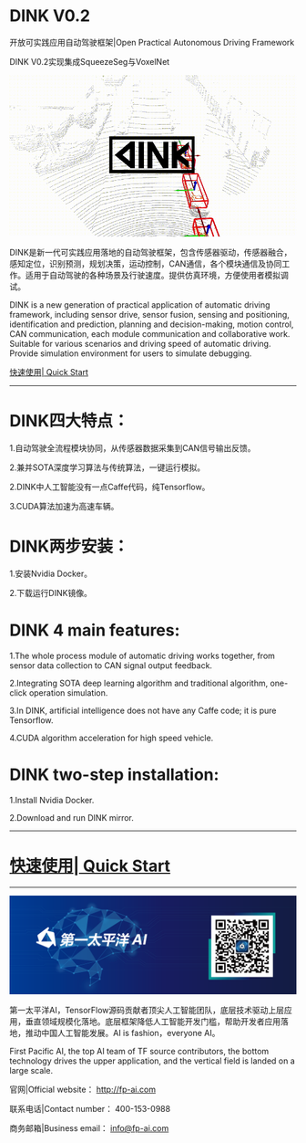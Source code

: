 # DINK V0.2
开放可实践应用自动驾驶框架|Open Practical Autonomous Driving Framework

DINK V0.2实现集成SqueezeSeg与VoxelNet


![DINK](DINK.gif)


DINK是新一代可实践应用落地的自动驾驶框架，包含传感器驱动，传感器融合，感知定位，识别预测，规划决策，运动控制，CAN通信，各个模块通信及协同工作。适用于自动驾驶的各种场景及行驶速度。提供仿真环境，方便使用者模拟调试。

DINK is a new generation of practical application of automatic driving framework, including sensor drive, sensor fusion, sensing and positioning, identification and prediction, planning and decision-making, motion control, CAN communication, each module communication and collaborative work. Suitable for various scenarios and driving speed of automatic driving. Provide simulation environment for users to simulate debugging.

[快速使用| Quick Start](https://github.com/FPAI/DINK/wiki/HOME)

***

# DINK四大特点：

1.自动驾驶全流程模块协同，从传感器数据采集到CAN信号输出反馈。

2.兼并SOTA深度学习算法与传统算法，一键运行模拟。

2.DINK中人工智能没有一点Caffe代码，纯Tensorflow。
  
3.CUDA算法加速为高速车辆。

# DINK两步安装：

1.安装Nvidia Docker。

2.下载运行DINK镜像。

# DINK 4 main features:

1.The whole process module of automatic driving works together, from sensor data collection to CAN signal output feedback.

2.Integrating SOTA deep learning algorithm and traditional algorithm, one-click operation simulation.

3.In DINK, artificial intelligence does not have any Caffe code; it is pure Tensorflow.
  
4.CUDA algorithm acceleration for high speed vehicle.

# DINK two-step installation:

1.Install Nvidia Docker.

2.Download and run DINK mirror.

***

# [快速使用| Quick Start](https://github.com/FPAI/DINK/wiki/HOME)


***

[![第一太平洋AI](img/fpai.png)](http://fp-ai.com)

第一太平洋AI，TensorFlow源码贡献者顶尖人工智能团队，底层技术驱动上层应用，垂直领域规模化落地。底层框架降低人工智能开发门槛，帮助开发者应用落地，推动中国人工智能发展。AI is fashion，everyone AI。

First Pacific AI, the top AI team of TF source contributors, the bottom technology drives the upper application, and the vertical field is landed on a large scale. 


官网|Official website： http://fp-ai.com

联系电话|Contact number： 400-153-0988

商务邮箱|Business email： info@fp-ai.com
